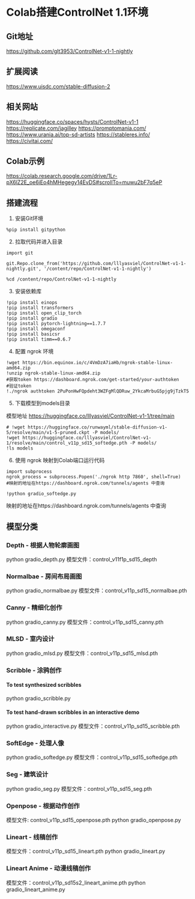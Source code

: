 # Colab搭建ControlNet 1.1环境
## Git地址
https://github.com/glt3953/ControlNet-v1-1-nightly
## 扩展阅读
https://www.uisdc.com/stable-diffusion-2
## 相关网站
https://huggingface.co/spaces/hysts/ControlNet-v1-1
https://replicate.com/jagilley
https://promptomania.com/
https://www.urania.ai/top-sd-artists
https://stableres.info/
https://civitai.com/
## Colab示例
https://colab.research.google.com/drive/1Lr-pX6lZ2E_oe6iEo4hMHegegy14EvDS#scrollTo=muwu2bF7q5eP
## 搭建流程
1. 安装Git环境
```
%pip install gitpython
```
2. 拉取代码并进入目录
```
import git

git.Repo.clone_from('https://github.com/lllyasviel/ControlNet-v1-1-nightly.git', '/content/repo/ControlNet-v1-1-nightly')

%cd /content/repo/ControlNet-v1-1-nightly
```
3. 安装依赖库
```
!pip install einops
!pip install transformers
!pip install open_clip_torch
!pip install gradio
!pip install pytorch-lightning==1.7.7
!pip install omegaconf
!pip install basicsr
!pip install timm==0.6.7
```
4. 配置 ngrok 环境
```
!wget https://bin.equinox.io/c/4VmDzA7iaHb/ngrok-stable-linux-amd64.zip
!unzip ngrok-stable-linux-amd64.zip
#获取token https://dashboard.ngrok.com/get-started/your-authtoken
#验证token
!./ngrok authtoken 2PuPonHwFQpdeht3WZFgMlQDRuw_2YkcaMrbuG5pjg9jTzkT5
```
5. 下载模型到models目录

模型地址
https://huggingface.co/lllyasviel/ControlNet-v1-1/tree/main
```
# !wget https://huggingface.co/runwayml/stable-diffusion-v1-5/resolve/main/v1-5-pruned.ckpt -P models/
!wget https://huggingface.co/lllyasviel/ControlNet-v1-1/resolve/main/control_v11p_sd15_softedge.pth -P models/
!ls models
```
6. 使用 ngrok 映射到Colab端口运行代码
```
import subprocess
ngrok_process = subprocess.Popen('./ngrok http 7860', shell=True)  
#映射的地址在https://dashboard.ngrok.com/tunnels/agents 中查询

!python gradio_softedge.py
```
映射的地址在https://dashboard.ngrok.com/tunnels/agents 中查询
## 模型分类
### Depth - 根据人物轮廓画图
python gradio_depth.py
模型文件：control_v11f1p_sd15_depth
### Normalbae - 房间布局画图
python gradio_normalbae.py
模型文件：control_v11p_sd15_normalbae.pth
### Canny - 精细化创作
python gradio_canny.py
模型文件：control_v11p_sd15_canny.pth
### MLSD - 室内设计
python gradio_mlsd.py
模型文件：control_v11p_sd15_mlsd.pth

### Scribble - 涂鸦创作
#### To test synthesized scribbles
python gradio_scribble.py
#### To test hand-drawn scribbles in an interactive demo
python gradio_interactive.py
模型文件：control_v11p_sd15_scribble.pth
### SoftEdge - 处理人像
python gradio_softedge.py
模型文件：control_v11p_sd15_softedge.pth
### Seg - 建筑设计
python gradio_seg.py
模型文件：control_v11p_sd15_seg.pth
### Openpose - 根据动作创作
模型文件: control_v11p_sd15_openpose.pth
python gradio_openpose.py
### Lineart - 线稿创作
模型文件：control_v11p_sd15_lineart.pth
python gradio_lineart.py
### Lineart Anime - 动漫线稿创作
模型文件：control_v11p_sd15s2_lineart_anime.pth
python gradio_lineart_anime.py